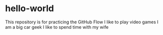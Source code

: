 # hello-world
This repository is for practicing the GitHub Flow
I like to play video games 
I am a big car geek
I like to spend time with my wife
